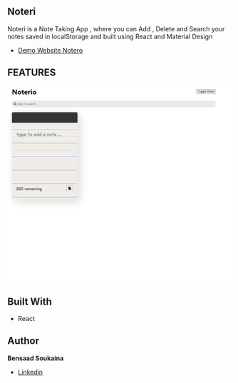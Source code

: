 ## Noteri

Noteri is a Note Taking App , where you can Add , Delete and Search your notes saved in localStorage and built using React and Material Design 

- [Demo Website Notero](https://noteri.netlify.app/)

## FEATURES


![Taking Notes](./public/note1.gif)




## Built With

- React

## Author

**Bensaad Soukaina**

- [Linkedin](https://www.linkedin.com/in/soukaina-bensaad/ "Linkedin")

